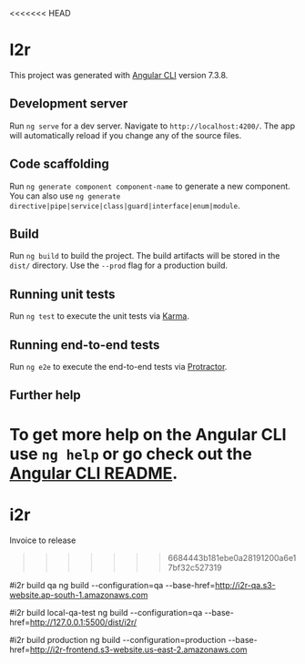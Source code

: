 <<<<<<< HEAD
# I2r

This project was generated with [Angular CLI](https://github.com/angular/angular-cli) version 7.3.8.

## Development server

Run `ng serve` for a dev server. Navigate to `http://localhost:4200/`. The app will automatically reload if you change any of the source files.

## Code scaffolding

Run `ng generate component component-name` to generate a new component. You can also use `ng generate directive|pipe|service|class|guard|interface|enum|module`.

## Build

Run `ng build` to build the project. The build artifacts will be stored in the `dist/` directory. Use the `--prod` flag for a production build.

## Running unit tests

Run `ng test` to execute the unit tests via [Karma](https://karma-runner.github.io).

## Running end-to-end tests

Run `ng e2e` to execute the end-to-end tests via [Protractor](http://www.protractortest.org/).

## Further help

To get more help on the Angular CLI use `ng help` or go check out the [Angular CLI README](https://github.com/angular/angular-cli/blob/master/README.md).
=======
# i2r
Invoice to release
>>>>>>> 6684443b181ebe0a28191200a6e17bf32c527319

#i2r build qa 
ng build --configuration=qa --base-href=http://i2r-qa.s3-website.ap-south-1.amazonaws.com

#i2r build local-qa-test 
ng build --configuration=qa --base-href=http://127.0.0.1:5500/dist/i2r/

#i2r build production 
ng build --configuration=production --base-href=http://i2r-frontend.s3-website.us-east-2.amazonaws.com